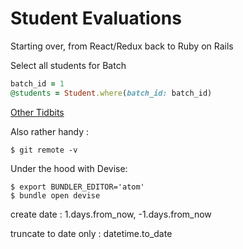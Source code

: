 # Student Evaluations

Starting over, from React/Redux back to Ruby on Rails



Select all students for Batch

```ruby
batch_id = 1
@students = Student.where(batch_id: batch_id)
```







<u>Other Tidbits</u>



Also rather handy :

```shell
$ git remote -v
```



Under the hood with Devise:

```shell
$ export BUNDLER_EDITOR='atom'
$ bundle open devise
```



create date :  1.days.from_now, -1.days.from_now

truncate to date only : datetime.to_date